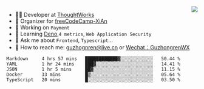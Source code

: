 <img align="right" src="https://github-readme-stats.vercel.app/api?username=guzhongren&show_icons=true&icon_color=805AD5&text_color=000&bg_color=ffffff&hide_title=true" />

- 👨‍💻  Developer at [ThoughtWorks](https://thoughtworks.com)
- 🏢 Organizer for [freeCodeCamp-XiAn](https://github.com/orgs/freeCodeCamp-XiAn)
- 🔭 Working on `Payment`
- 🌱 Learning [Deno](https://deno.land/),`4 metrics`,  `Web Application Security`
- 💬 Ask me about `Frontend`, `Typescript`...
- 🔎 How to reach me: [guzhognren@live.cn](guzhognren@live.cn) or [Wechat：GuzhongrenWX]()

<!--START_SECTION:waka-->
```text
Markdown     4 hrs 57 mins   ████████████▓░░░░░░░░░░░░   50.44 % 
YAML         1 hr 24 mins    ███▓░░░░░░░░░░░░░░░░░░░░░   14.41 % 
JSON         1 hr 5 mins     ██▓░░░░░░░░░░░░░░░░░░░░░░   11.15 % 
Docker       33 mins         █▒░░░░░░░░░░░░░░░░░░░░░░░   05.64 % 
TypeScript   20 mins         █░░░░░░░░░░░░░░░░░░░░░░░░   03.50 % 
```
<!--END_SECTION:waka-->


